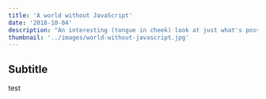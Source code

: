```yaml
---
title: 'A world without JavaScript'
date: '2018-10-04'
description: "An interesting (tongue in cheek) look at just what's possible on the web without using JavaScript"
thumbnail: '../images/world-without-javascript.jpg'
---
```


## Subtitle

test
